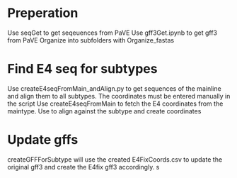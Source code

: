 
# Preperation
Use seqGet to get seqeuences from PaVE
Use gff3Get.ipynb to get gff3 from PaVE
Organize into subfolders with Organize_fastas

# Find E4 seq for subtypes
Use createE4seqFromMain_andAlign.py to get sequences of the mainline and align them to all subtypes. The coordinates must be entered manually in the script
Use createE4seqFromMain to fetch the E4 coordinates from the maintype.
Use to align against the subtype and create coordinates

# Update gffs
createGFFForSubtype will use the created E4FixCoords.csv to update the original gff3 and create the E4fix gff3 accordingly. 
s


